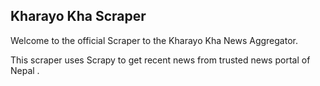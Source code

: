## Kharayo Kha Scraper

Welcome to the official Scraper to the Kharayo Kha News Aggregator.

This scraper uses Scrapy to get recent news from trusted news portal of Nepal  .


